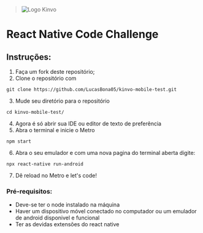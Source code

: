 > ![Logo Kinvo](https://kinvo.com.br/static/media/logo--light.da931bee.svg)

# React Native Code Challenge

## Instruções:

1. Faça um fork deste repositório;
2. Clone o repositório com

```shell
git clone https://github.com/LucasBona05/kinvo-mobile-test.git
  ```
3. Mude seu diretório para o repositório
```shell
cd kinvo-mobile-test/
```
4. Agora é só abrir sua IDE ou editor de texto de preferência
5. Abra o terminal e inicie o Metro
```shell
npm start
```
6. Abra o seu emulador e com uma nova pagina do terminal aberta digite:
```shell
npx react-native run-android
```
7. Dê reload no Metro e let's code!


### Pré-requisitos:

* Deve-se ter o node instalado na máquina
* Haver um dispositivo móvel conectado no computador ou um emulador de android disponivel e funcional
* Ter as devidas extensões do react native
